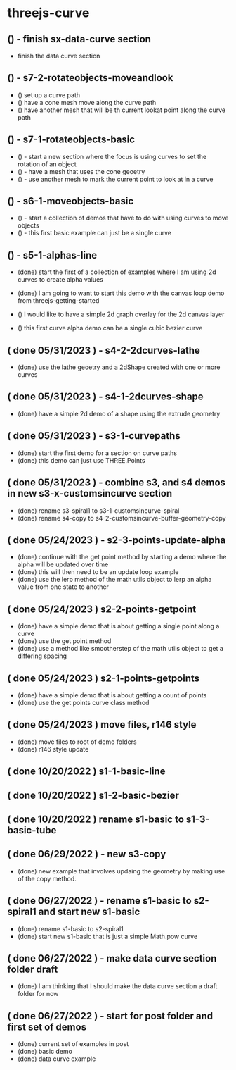 # threejs-curve

## () - finish sx-data-curve section
* finish the data curve section

## () - s7-2-rotateobjects-moveandlook
* () set up a curve path
* () have a cone mesh move along the curve path
* () have another mesh that will be th current lookat point along the curve path

## () - s7-1-rotateobjects-basic
* () - start a new section where the focus is using curves to set the rotation of an object
* () - have a mesh that uses the cone geoetry
* () - use another mesh to mark the current point to look at in a curve

## () - s6-1-moveobjects-basic
* () - start a collection of demos that have to do with using curves to move objects
* () - this first basic example can just be a single curve

## () - s5-1-alphas-line
* (done) start the first of a collection of examples where I am using 2d curves to create alpha values
* (done) I am going to want to start this demo with the canvas loop demo from threejs-getting-started

* () I would like to have a simple 2d graph overlay for the 2d canvas layer
* () this first curve alpha demo can be a single cubic bezier curve

## ( done 05/31/2023 ) - s4-2-2dcurves-lathe
* (done) use the lathe geoetry and a 2dShape created with one or more curves

## ( done 05/31/2023 ) - s4-1-2dcurves-shape
* (done) have a simple 2d demo of a shape using the extrude geometry

## ( done 05/31/2023 ) - s3-1-curvepaths
* (done) start the first demo for a section on curve paths
* (done) this demo can just use THREE.Points

## ( done 05/31/2023 ) - combine s3, and s4 demos in new s3-x-customsincurve section
* (done) rename s3-spiral1 to s3-1-customsincurve-spiral
* (done) rename s4-copy to s4-2-customsincurve-buffer-geometry-copy

## ( done 05/24/2023 ) - s2-3-points-update-alpha
* (done) continue with the get point method by starting a demo where the alpha will be updated over time
* (done) this will then need to be an update loop example
* (done) use the lerp method of the math utils object to lerp an alpha value from one state to another

## ( done 05/24/2023 ) s2-2-points-getpoint
* (done) have a simple demo that is about getting a single point along a curve
* (done) use the get point method
* (done) use a method like smootherstep of the math utils object to get a differing spacing

## ( done 05/24/2023 ) s2-1-points-getpoints
* (done) have a simple demo that is about getting a count of points
* (done) use the get points curve class method

## ( done 05/24/2023 ) move files, r146 style
* (done) move files to root of demo folders
* (done) r146 style update

## ( done 10/20/2022 ) s1-1-basic-line

## ( done 10/20/2022 ) s1-2-basic-bezier

## ( done 10/20/2022 ) rename s1-basic to s1-3-basic-tube

## ( done 06/29/2022 ) - new s3-copy
* (done) new example that involves updaing the geometry by making use of the copy method.

## ( done 06/27/2022 ) - rename s1-basic to s2-spiral1 and start new s1-basic
* (done) rename s1-basic to s2-spiral1
* (done) start new s1-basic that is just a simple Math.pow curve

## ( done 06/27/2022 ) - make data curve section folder draft
* (done) I am thinking that I should make the data curve section a draft folder for now

## ( done 06/27/2022 ) - start for post folder and first set of demos
* (done) current set of examples in post
* (done) basic demo
* (done) data curve example